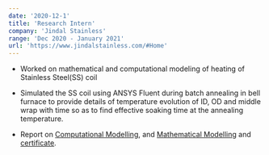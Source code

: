 ```yaml
---
date: '2020-12-1'
title: 'Research Intern'
company: 'Jindal Stainless'
range: 'Dec 2020 - January 2021'
url: 'https://www.jindalstainless.com/#Home'
---
```


- Worked on mathematical and computational modeling of heating of Stainless Steel(SS) coil

- Simulated the SS coil using ANSYS Fluent during batch annealing in bell furnace to provide details of temperature evolution of ID, OD and middle wrap with time so as to find effective soaking time at the annealing temperature.

- Report on [Computational Modelling](https://drive.google.com/file/d/1SqvwMROEhjGB_dNAiSFopnOBkpY7Onjx/view?usp=sharing), and [Mathematical Modelling](https://drive.google.com/file/d/1T7APFf3SHvqWG5zamfsxxDzEp70hK_Ct/view?usp=sharing) and [certificate](https://drive.google.com/file/d/1Af5aKvMbgi11yL5kFn1Ze7G26_at7DHC/view?usp=sharing).